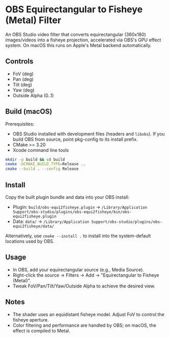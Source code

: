 # OBS Equirectangular to Fisheye (Metal) Filter

An OBS Studio video filter that converts equirectangular (360x180) images/videos into a fisheye projection, accelerated via OBS's GPU effect system. On macOS this runs on Apple's Metal backend automatically.

## Controls
- FoV (deg)
- Pan (deg)
- Tilt (deg)
- Yaw (deg)
- Outside Alpha (0..1)

## Build (macOS)
Prerequisites:
- OBS Studio installed with development files (headers and `libobs`). If you build OBS from source, point pkg-config to its install prefix.
- CMake >= 3.20
- Xcode command line tools

```bash
mkdir -p build && cd build
cmake -DCMAKE_BUILD_TYPE=Release ..
cmake --build . --config Release
```

## Install
Copy the built plugin bundle and data into your OBS install:

- Plugin: `build/obs-equi2fisheye.plugin` -> `/Library/Application Support/obs-studio/plugins/obs-equi2fisheye/bin/obs-equi2fisheye.plugin`
- Data: `data/` -> `/Library/Application Support/obs-studio/plugins/obs-equi2fisheye/data/`

Alternatively, use `cmake --install .` to install into the system-default locations used by OBS.

## Usage
- In OBS, add your equirectangular source (e.g., Media Source).
- Right-click the source -> Filters -> Add -> "Equirectangular to Fisheye (Metal)".
- Tweak FoV/Pan/Tilt/Yaw/Outside Alpha to achieve the desired view.

## Notes
- The shader uses an equidistant fisheye model. Adjust FoV to control the fisheye aperture.
- Color filtering and performance are handled by OBS; on macOS, the effect is compiled to Metal.
